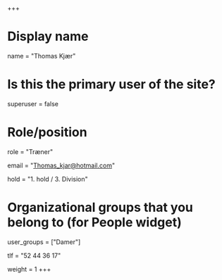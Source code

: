 +++
# Display name
name = "Thomas Kjær"

# Is this the primary user of the site?
superuser = false

# Role/position
role = "Træner"

email = "Thomas_kjar@hotmail.com"

hold = "1. hold / 3. Division"

# Organizational groups that you belong to (for People widget)
user_groups = ["Damer"]

tlf = "52 44 36 17"

weight = 1
+++
